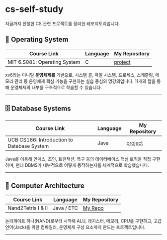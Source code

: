 # cs-self-study
지금까지 진행한 CS 관련 프로젝트를 정리한 레포지토리입니다. 

## 🧙 Operating System

Course Link | Language | My Repository
------------|----------|---------------
MIT 6.S081: Operating System | C | [project](https://github.com/hiidy/ostep-solution)

xv6라는 미니멀 **운영체제를** 기반으로, 시스템 콜, 파일 시스템, 프로세스, 스케줄링, 메모리 관리 등 운영체제 핵심 기능을 구현하는 실습 중심의 명강의입니다. 11개의 랩을 통해 운영체제의 내부를 구조적으로 학습할 수 있습니다.

---

## 🗄️ Database Systems

Course Link | Language | My Repository
------------|----------|---------------
UCB CS186: Introduction to Database System | Java | [project](https://github.com/hiidy/SquadDB/tree/jayden)

Java를 이용해 인덱스, 조인, 트랜잭션, 복구 등의 데이터베이스 핵심 로직을 직접 구현하며, 현대 DBMS가 내부적으로 어떻게 동작하는지를 체계적으로 학습했습니다.

---

## 🧱 Computer Architecture

Course Link | Language | My Repository
------------|----------|---------------
Nand2Tetris I & II | Java / ETC | [My Repo](https://github.com/hiidy/nand2tetris)

논리게이트 하나(NAND)로부터 시작해 ALU, 레지스터, 메모리, CPU를 구현하고, 고급 언어(Jack)를 위한 컴파일러, 운영체제 구성 요소까지 만드는 프로젝트입니다.

---
